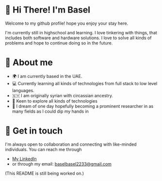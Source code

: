 # 👋 Hi There! I'm Basel 


Welcome to my github profile! hope you enjoy your stay here.

I'm currently still in highschool and learning. I love tinkering with things, that includes both software and hardware solutions. I love to solve all kinds of problems and hope to continue doing so in the future.

# 🚀 About me

- 🌍 I am currently based in the UAE.
- 💻 Currently learning all kinds of technologies from full stack to low level languages.
- 🇸🇾 I am originally syrian with circassian ancestry.
- 🌱 Keen to explore all kinds of technologies
- 🧪 I dream of one day hopefully becoming a prominent researcher in as many fields as I could dip my hands in

# 📧 Get in touch

I'm always open to collaboration and connecting with like-minded individuals. You can reach me through

- [My LinkedIn](https://www.linkedin.com/in/basel-bader-eddin-a9bb02219/)
- or through my email: [baselbasel2233@gmail.com](mailto:baselbasel2233@gmail.com)


(This README is still being worked on.)
